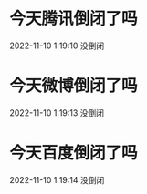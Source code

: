 # 今天腾讯倒闭了吗

2022-11-10 1:19:10 没倒闭

# 今天微博倒闭了吗

2022-11-10 1:19:13 没倒闭

# 今天百度倒闭了吗

2022-11-10 1:19:14 没倒闭

